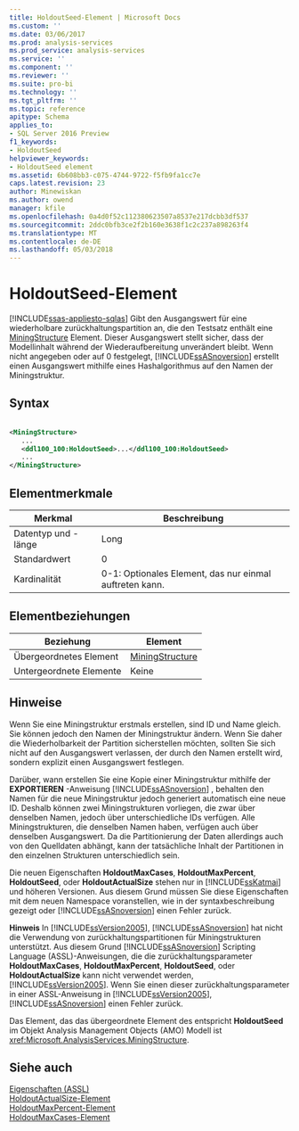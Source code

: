 ```yaml
---
title: HoldoutSeed-Element | Microsoft Docs
ms.custom: ''
ms.date: 03/06/2017
ms.prod: analysis-services
ms.prod_service: analysis-services
ms.service: ''
ms.component: ''
ms.reviewer: ''
ms.suite: pro-bi
ms.technology: ''
ms.tgt_pltfrm: ''
ms.topic: reference
apitype: Schema
applies_to:
- SQL Server 2016 Preview
f1_keywords:
- HoldoutSeed
helpviewer_keywords:
- HoldoutSeed element
ms.assetid: 6b608bb3-c075-4744-9722-f5fb9fa1cc7e
caps.latest.revision: 23
author: Minewiskan
ms.author: owend
manager: kfile
ms.openlocfilehash: 0a4d0f52c112380623507a8537e217dcbb3df537
ms.sourcegitcommit: 2ddc0bfb3ce2f2b160e3638f1c2c237a898263f4
ms.translationtype: MT
ms.contentlocale: de-DE
ms.lasthandoff: 05/03/2018
---
```

# <a name="holdoutseed-element"></a>HoldoutSeed-Element
[!INCLUDE[ssas-appliesto-sqlas](../../../includes/ssas-appliesto-sqlas.md)]
  Gibt den Ausgangswert für eine wiederholbare zurückhaltungspartition an, die den Testsatz enthält eine [MiningStructure](../../../analysis-services/scripting/objects/miningstructure-element-assl.md) Element. Dieser Ausgangswert stellt sicher, dass der Modellinhalt während der Wiederaufbereitung unverändert bleibt. Wenn nicht angegeben oder auf 0 festgelegt, [!INCLUDE[ssASnoversion](../../../includes/ssasnoversion-md.md)] erstellt einen Ausgangswert mithilfe eines Hashalgorithmus auf den Namen der Miningstruktur.  
  
## <a name="syntax"></a>Syntax  
  
```xml  
  
<MiningStructure>  
   ...  
   <ddl100_100:HoldoutSeed>...</ddl100_100:HoldoutSeed>  
   ...  
</MiningStructure>  
```  
  
## <a name="element-characteristics"></a>Elementmerkmale  
  
|Merkmal|Beschreibung|  
|--------------------|-----------------|  
|Datentyp und -länge|Long|  
|Standardwert|0|  
|Kardinalität|0-1: Optionales Element, das nur einmal auftreten kann.|  
  
## <a name="element-relationships"></a>Elementbeziehungen  
  
|Beziehung|Element|  
|------------------|-------------|  
|Übergeordnetes Element|[MiningStructure](../../../analysis-services/scripting/objects/miningstructure-element-assl.md)|  
|Untergeordnete Elemente|Keine|  
  
## <a name="remarks"></a>Hinweise  
 Wenn Sie eine Miningstruktur erstmals erstellen, sind ID und Name gleich. Sie können jedoch den Namen der Miningstruktur ändern. Wenn Sie daher die Wiederholbarkeit der Partition sicherstellen möchten, sollten Sie sich nicht auf den Ausgangswert verlassen, der durch den Namen erstellt wird, sondern explizit einen Ausgangswert festlegen.  
  
 Darüber, wann erstellen Sie eine Kopie einer Miningstruktur mithilfe der **EXPORTIEREN** -Anweisung [!INCLUDE[ssASnoversion](../../../includes/ssasnoversion-md.md)] , behalten den Namen für die neue Miningstruktur jedoch generiert automatisch eine neue ID. Deshalb können zwei Miningstrukturen vorliegen, die zwar über denselben Namen, jedoch über unterschiedliche IDs verfügen. Alle Miningstrukturen, die denselben Namen haben, verfügen auch über denselben Ausgangswert. Da die Partitionierung der Daten allerdings auch von den Quelldaten abhängt, kann der tatsächliche Inhalt der Partitionen in den einzelnen Strukturen unterschiedlich sein.  
  
 Die neuen Eigenschaften **HoldoutMaxCases**, **HoldoutMaxPercent**, **HoldoutSeed**, oder **HoldoutActualSize** stehen nur in [!INCLUDE[ssKatmai](../../../includes/sskatmai-md.md)] und höheren Versionen. Aus diesem Grund müssen Sie diese Eigenschaften mit dem neuen Namespace voranstellen, wie in der syntaxbeschreibung gezeigt oder [!INCLUDE[ssASnoversion](../../../includes/ssasnoversion-md.md)] einen Fehler zurück.  
  
 **Hinweis** In [!INCLUDE[ssVersion2005](../../../includes/ssversion2005-md.md)], [!INCLUDE[ssASnoversion](../../../includes/ssasnoversion-md.md)] hat nicht die Verwendung von zurückhaltungspartitionen für Miningstrukturen unterstützt. Aus diesem Grund [!INCLUDE[ssASnoversion](../../../includes/ssasnoversion-md.md)] Scripting Language (ASSL)-Anweisungen, die die zurückhaltungsparameter **HoldoutMaxCases**, **HoldoutMaxPercent**, **HoldoutSeed**, oder **HoldoutActualSize** kann nicht verwendet werden, [!INCLUDE[ssVersion2005](../../../includes/ssversion2005-md.md)]. Wenn Sie einen dieser zurückhaltungsparameter in einer ASSL-Anweisung in [!INCLUDE[ssVersion2005](../../../includes/ssversion2005-md.md)], [!INCLUDE[ssASnoversion](../../../includes/ssasnoversion-md.md)] einen Fehler zurück.  
  
 Das Element, das das übergeordnete Element des entspricht **HoldoutSeed** im Objekt Analysis Management Objects (AMO) Modell ist <xref:Microsoft.AnalysisServices.MiningStructure>.  
  
## <a name="see-also"></a>Siehe auch  
 [Eigenschaften &#40;ASSL&#41;](../../../analysis-services/scripting/properties/properties-assl.md)   
 [HoldoutActualSize-Element](../../../analysis-services/scripting/properties/holdoutactualsize-element.md)   
 [HoldoutMaxPercent-Element](../../../analysis-services/scripting/properties/holdoutmaxpercent-element.md)   
 [HoldoutMaxCases-Element](../../../analysis-services/scripting/properties/holdoutmaxcases-element.md)  
  
  
